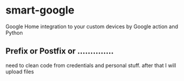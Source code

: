 # smart-google
Google Home integration to your custom devices by Google action and Python

## Prefix or Postfix or ..............
need to clean code from credentials and personal stuff. after that I will upload files
